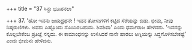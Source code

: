 +++
title = "37 ಸಿನ್ಧು ಭೂಪನಲಾ"

+++
37. 'ಹೋ ಇವನು ಜಯದ್ರಥನೇ ! ಇವನ ತೋಳುಗಳಿಗೆ ಕಟ್ಟಿದ ಸೆರೆಯನ್ನು ಬಿಡು. ಭೀಮ, ನೀವು ನಿಷ್ಕರುಣಿಗಳು. ಅವನು ಎಷ್ಟೊಂದು ನೊಂದಿರಬಹುದು. ಶಿವಶಿವಾ' ಎಂದು ಧರ್ಮರಾಜ ಹೇಳಿದನು. 'ಇವನನ್ನು ಕೊಲ್ಲಬೇಕೆಂಬ ಪ್ರತಿಜ್ಞೆ ನನ್ನದು. ಈ ಕಾಮಾಂಧನನ್ನು ಉಳಿಸಿದರೆ ನಾನೇ ಹಾರಲು ಅಗ್ನಿಯನ್ನು ಸಿದ್ಧಗೊಳಿಸಬೇಕಷ್ಟೆ' ಎಂದು ಭೀಮನು ಹೇಳಿದನು.